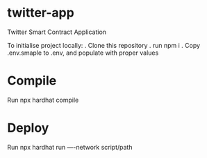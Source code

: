 # twitter-app
Twitter Smart Contract Application

To initialise project locally:
. Clone this repository
. run npm i
. Copy .env.smaple to .env, and populate with proper values

# Compile
Run npx hardhat compile

# Deploy
Run npx hardhat run —-network <network> script/path
